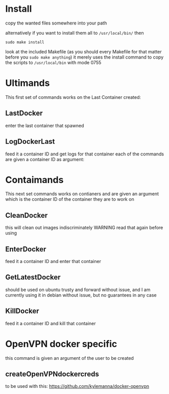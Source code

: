 # Install

copy the wanted files somewhere into your path

alternatively if you want to install them all to `/usr/local/bin/` then
```
sudo make install
```
look at the included Makefile (as you should every Makefile for that matter before you `sudo make anything`)
it merely uses the install command to copy the scripts to `/usr/local/bin` with mode 0755

# Ultimands

This first set of commands works on the Last Container created:

## LastDocker

enter the last container that spawned

## LogDockerLast

feed it a container ID and get logs for that container
each of the commands are given a container ID as argument:

# Contaimands

This next set commands works on contianers and are given an argument which is the container ID of the container they are to work on

## CleanDocker

this will clean out images indiscriminately WARNING read that again before using

## EnterDocker

feed it a container ID and enter that container

## GetLatestDocker

should be used on ubuntu trusty and forward without issue, and I am currently using it in debian without issue, but no guarantees in any case

## KillDocker

feed it a container ID and kill that container

# OpenVPN docker specific

this command is given an argument of the user to be created

## createOpenVPNdockercreds

to be used with this:
https://github.com/kylemanna/docker-openvpn


